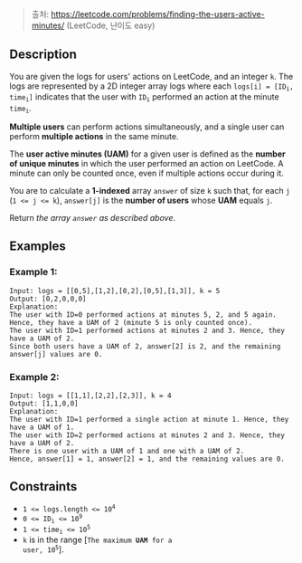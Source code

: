 > 출처: https://leetcode.com/problems/finding-the-users-active-minutes/ (LeetCode, 난이도 easy)

## Description

You are given the logs for users' actions on LeetCode, and an integer `k`. The logs are represented by a 2D integer array logs where each <code>logs[i] = [ID<sub>i</sub>, time<sub>i</sub>]</code> indicates that the user with <code>ID<sub>i</sub></code> performed an action at the minute <code>time<sub>i</sub></code>.

**Multiple users** can perform actions simultaneously, and a single user can perform **multiple actions** in the same minute.

The **user active minutes (UAM)** for a given user is defined as the **number of unique minutes** in which the user performed an action on LeetCode. A minute can only be counted once, even if multiple actions occur during it.

You are to calculate a **1-indexed** array `answer` of size `k` such that, for each `j` (`1 <= j <= k`), `answer[j]` is the **number of users** whose **UAM** equals `j`.

Return <i>the array `answer` as described above</i>.

## Examples

### Example 1:

```
Input: logs = [[0,5],[1,2],[0,2],[0,5],[1,3]], k = 5
Output: [0,2,0,0,0]
Explanation:
The user with ID=0 performed actions at minutes 5, 2, and 5 again. Hence, they have a UAM of 2 (minute 5 is only counted once).
The user with ID=1 performed actions at minutes 2 and 3. Hence, they have a UAM of 2.
Since both users have a UAM of 2, answer[2] is 2, and the remaining answer[j] values are 0.
```

### Example 2:

```
Input: logs = [[1,1],[2,2],[2,3]], k = 4
Output: [1,1,0,0]
Explanation:
The user with ID=1 performed a single action at minute 1. Hence, they have a UAM of 1.
The user with ID=2 performed actions at minutes 2 and 3. Hence, they have a UAM of 2.
There is one user with a UAM of 1 and one with a UAM of 2.
Hence, answer[1] = 1, answer[2] = 1, and the remaining values are 0.
```

## Constraints

- <code>1 <= logs.length <= 10<sup>4</sup></code>
- <code>0 <= ID<sub>i</sub> <= 10<sup>9</sup></code>
- <code>1 <= time<sub>i</sub> <= 10<sup>5</sup></code>
- `k` is in the range [<code>The maximum <b>UAM</b> for a user, 10<sup>5</sup></code>].
